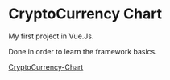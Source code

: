 # CryptoCurrency Chart
My first project in Vue.Js.

Done in order to learn the framework basics.

[CryptoCurrency-Chart](https://netanelravid.github.io/CryptoCurrency-VueJS-example/)
